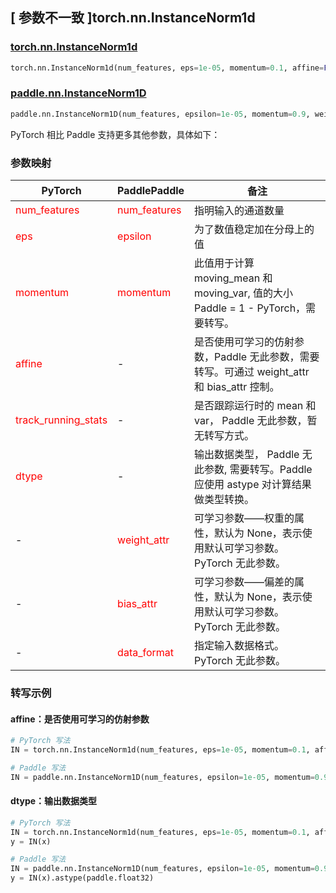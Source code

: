 ## [ 参数不一致 ]torch.nn.InstanceNorm1d

### [torch.nn.InstanceNorm1d](https://pytorch.org/docs/stable/generated/torch.nn.InstanceNorm1d.html#torch.nn.InstanceNorm1d)

```python
torch.nn.InstanceNorm1d(num_features, eps=1e-05, momentum=0.1, affine=False, track_running_stats=False, device=None, dtype=None)
```

### [paddle.nn.InstanceNorm1D](https://www.paddlepaddle.org.cn/documentation/docs/zh/develop/api/paddle/nn/InstanceNorm1D_cn.html#instancenorm1d)
```python
paddle.nn.InstanceNorm1D(num_features, epsilon=1e-05, momentum=0.9, weight_attr=None, bias_attr=None, data_format="NCL", name=None)
```

PyTorch 相比 Paddle 支持更多其他参数，具体如下：
### 参数映射
| PyTorch       | PaddlePaddle | 备注                                                   |
| ------------- | ------------ | ------------------------------------------------------ |
| <font color='red'> num_features </font>   | <font color='red'> num_features </font>   | 指明输入的通道数量               |
| <font color='red'> eps  </font>         |    <font color='red'> epsilon  </font>         | 为了数值稳定加在分母上的值             |
| <font color='red'> momentum </font>             | <font color='red'> momentum </font>  | 此值用于计算 moving_mean 和 moving_var, 值的大小 Paddle = 1 - PyTorch，需要转写。               |
| <font color='red'> affine </font>             | -  | 是否使用可学习的仿射参数，Paddle 无此参数，需要转写。可通过 weight_attr 和 bias_attr 控制。             |
| <font color='red'> track_running_stats </font>           |  -            | 是否跟踪运行时的 mean 和 var， Paddle 无此参数，暂无转写方式。  |
| <font color='red'> dtype </font>           |  -            | 输出数据类型， Paddle 无此参数, 需要转写。Paddle 应使用 astype 对计算结果做类型转换。  |
| -           |  <font color='red'> weight_attr </font>            | 可学习参数——权重的属性，默认为 None，表示使用默认可学习参数。 PyTorch 无此参数。 |
| -           |  <font color='red'> bias_attr </font>            | 可学习参数——偏差的属性，默认为 None，表示使用默认可学习参数。 PyTorch 无此参数。 |
| -           |  <font color='red'> data_format </font>            | 指定输入数据格式。 PyTorch 无此参数。 |


### 转写示例
#### affine：是否使用可学习的仿射参数
```python
# PyTorch 写法
IN = torch.nn.InstanceNorm1d(num_features, eps=1e-05, momentum=0.1, affine=False)

# Paddle 写法
IN = paddle.nn.InstanceNorm1D(num_features, epsilon=1e-05, momentum=0.9, weight_attr=False, bias_attr=False)
```

#### dtype：输出数据类型
```python
# PyTorch 写法
IN = torch.nn.InstanceNorm1d(num_features, eps=1e-05, momentum=0.1, affine=False， dtype=torch.float32)
y = IN(x)

# Paddle 写法
IN = paddle.nn.InstanceNorm1D(num_features, epsilon=1e-05, momentum=0.9, weight_attr=False, bias_attr=False)
y = IN(x).astype(paddle.float32)
```
